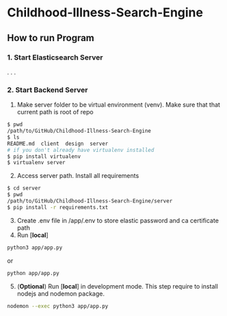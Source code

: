 # Childhood-Illness-Search-Engine

## How to run Program

### 1. Start Elasticsearch Server

.
.
.

### 2. Start Backend Server

1. Make server folder to be virtual environment (venv). Make sure that that current path is root of repo

```bash
$ pwd
/path/to/GitHub/Childhood-Illness-Search-Engine
$ ls
README.md  client  design  server
# if you don't already have virtualenv installed
$ pip install virtualenv
$ virtualenv server
```

2. Access server path. Install all requirements

```bash
$ cd server
$ pwd
/path/to/GitHub/Childhood-Illness-Search-Engine/server
$ pip install -r requirements.txt
```

3. Create .env file in /app/.env to store elastic password and ca certificate path
4. Run [**local**]

```bash
python3 app/app.py
```

or

```bash
python app/app.py
```

5. (**Optional**) Run [**local**] in development mode. This step require to install nodejs and nodemon package.

```bash
nodemon --exec python3 app/app.py
```
